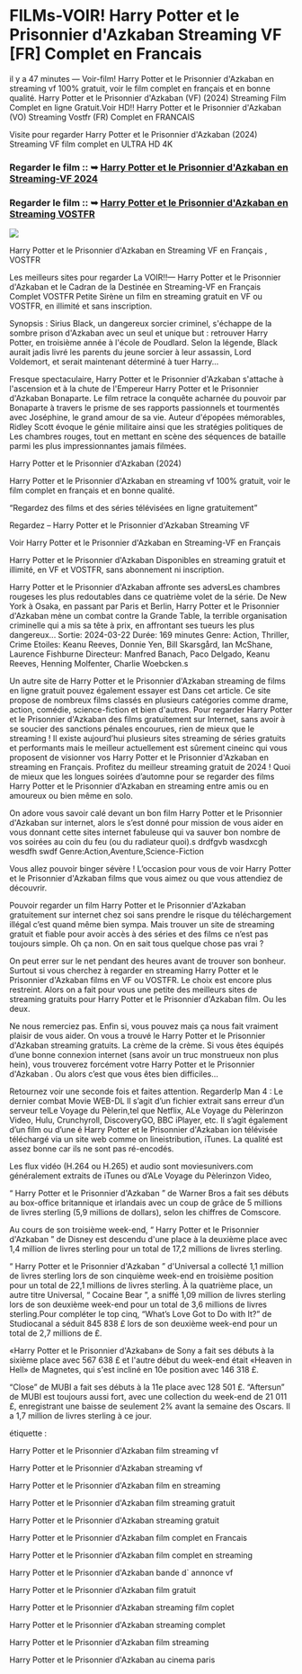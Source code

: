 # FILMs-VOIR! Harry Potter et le Prisonnier d'Azkaban Streaming VF [FR] Complet en Francais

il y a 47 minutes — Voir-film! Harry Potter et le Prisonnier d'Azkaban en streaming vf 100% gratuit, voir le film complet en français et en bonne qualité. Harry Potter et le Prisonnier d'Azkaban (VF) (2024) Streaming Film Complet en ligne Gratuit.Voir HD!! Harry Potter et le Prisonnier d'Azkaban (VO) Streaming Vostfr (FR) Complet en FRANCAIS

Visite pour regarder Harry Potter et le Prisonnier d'Azkaban (2024) Streaming VF film complet en ULTRA HD 4K

### Regarder le film :: ➥ [Harry Potter et le Prisonnier d'Azkaban en Streaming-VF 2024](https://t.co/yjB02FYyzi)

### Regarder le film :: ➥ [Harry Potter et le Prisonnier d'Azkaban en Streaming VOSTFR](https://t.co/yjB02FYyzi)

<p dir="auto"><a href="https://t.co/yjB02FYyzi" title="PLAYNOW" rel="nofollow"><img src="https://i.imgur.com/jhNGoEt.gif" style="max-width: 100%;"></a></p>

Harry Potter et le Prisonnier d'Azkaban en Streaming VF en Français , VOSTFR

Les meilleurs sites pour regarder La VOIR!!— Harry Potter et le Prisonnier d'Azkaban et le Cadran de la Destinée en Streaming-VF en Français Complet VOSTFR Petite Sirène un film en streaming gratuit en VF ou VOSTFR, en illimité et sans inscription.

Synopsis : Sirius Black, un dangereux sorcier criminel, s'échappe de la sombre prison d'Azkaban avec un seul et unique but : retrouver Harry Potter, en troisième année à l'école de Poudlard. Selon la légende, Black aurait jadis livré les parents du jeune sorcier à leur assassin, Lord Voldemort, et serait maintenant déterminé à tuer Harry...

Fresque spectaculaire, Harry Potter et le Prisonnier d'Azkaban s'attache à l'ascension et à la chute de l'Empereur Harry Potter et le Prisonnier d'Azkaban Bonaparte. Le film retrace la conquête acharnée du pouvoir par Bonaparte à travers le prisme de ses rapports passionnels et tourmentés avec Joséphine, le grand amour de sa vie. Auteur d'épopées mémorables, Ridley Scott évoque le génie militaire ainsi que les stratégies politiques de Les chambres rouges, tout en mettant en scène des séquences de bataille parmi les plus impressionnantes jamais filmées.

Harry Potter et le Prisonnier d'Azkaban (2024)

Harry Potter et le Prisonnier d'Azkaban en streaming vf 100% gratuit, voir le film complet en français et en bonne qualité.

“Regardez des films et des séries télévisées en ligne gratuitement”

Regardez – Harry Potter et le Prisonnier d'Azkaban Streaming VF

Voir Harry Potter et le Prisonnier d'Azkaban en Streaming-VF en Français

Harry Potter et le Prisonnier d'Azkaban Disponibles en streaming gratuit et illimité, en VF et VOSTFR, sans abonnement ni inscription.

Harry Potter et le Prisonnier d'Azkaban affronte ses adversLes chambres rougeses les plus redoutables dans ce quatrième volet de la série. De New York à Osaka, en passant par Paris et Berlin, Harry Potter et le Prisonnier d'Azkaban mène un combat contre la Grande Table, la terrible organisation criminelle qui a mis sa tête à prix, en affrontant ses tueurs les plus dangereux... Sortie: 2024-03-22 Durée: 169 minutes Genre: Action, Thriller, Crime Etoiles: Keanu Reeves, Donnie Yen, Bill Skarsgård, Ian McShane, Laurence Fishburne Directeur: Manfred Banach, Paco Delgado, Keanu Reeves, Henning Molfenter, Charlie Woebcken.s

Un autre site de Harry Potter et le Prisonnier d'Azkaban streaming de films en ligne gratuit pouvez également essayer est Dans cet article. Ce site propose de nombreux films classés en plusieurs catégories comme drame, action, comédie, science-fiction et bien d'autres. Pour regarder Harry Potter et le Prisonnier d'Azkaban des films gratuitement sur Internet, sans avoir à se soucier des sanctions pénales encourues, rien de mieux que le streaming ! Il existe aujourd’hui plusieurs sites streaming de séries gratuits et performants mais le meilleur actuellement est sûrement cineinc qui vous proposent de visionner vos Harry Potter et le Prisonnier d'Azkaban en streaming en Français. Profitez du meilleur streaming gratuit de 2024 ! Quoi de mieux que les longues soirées d’automne pour se regarder des films Harry Potter et le Prisonnier d'Azkaban en streaming entre amis ou en amoureux ou bien même en solo.

On adore vous savoir calé devant un bon film Harry Potter et le Prisonnier d'Azkaban sur internet, alors le s’est donné pour mission de vous aider en vous donnant cette sites internet fabuleuse qui va sauver bon nombre de vos soirées au coin du feu (ou du radiateur quoi).s drdfgvb wasdxcgh wesdfh swdf Genre:Action,Aventure,Science-Fiction

Vous allez pouvoir binger sévère ! L’occasion pour vous de voir Harry Potter et le Prisonnier d'Azkaban films que vous aimez ou que vous attendiez de découvrir.

Pouvoir regarder un film Harry Potter et le Prisonnier d'Azkaban gratuitement sur internet chez soi sans prendre le risque du téléchargement illégal c’est quand même bien sympa. Mais trouver un site de streaming gratuit et fiable pour avoir accès à des séries et des films ce n’est pas toujours simple. Oh ça non. On en sait tous quelque chose pas vrai ?

On peut errer sur le net pendant des heures avant de trouver son bonheur. Surtout si vous cherchez à regarder en streaming Harry Potter et le Prisonnier d'Azkaban films en VF ou VOSTFR. Le choix est encore plus restreint. Alors on a fait pour vous une petite des meilleurs sites de streaming gratuits pour Harry Potter et le Prisonnier d'Azkaban film. Ou les deux.

Ne nous remerciez pas. Enfin si, vous pouvez mais ça nous fait vraiment plaisir de vous aider. On vous a trouvé le Harry Potter et le Prisonnier d'Azkaban streaming gratuits. La crème de la crème. Si vous êtes équipés d’une bonne connexion internet (sans avoir un truc monstrueux non plus hein), vous trouverez forcément votre Harry Potter et le Prisonnier d'Azkaban . Ou alors c’est que vous êtes bien difficiles…

Retournez voir une seconde fois et faites attention. RegarderIp Man 4 : Le dernier combat Movie WEB-DL Il s’agit d’un fichier extrait sans erreur d’un serveur telLe Voyage du Pèlerin,tel que Netflix, ALe Voyage du Pèlerinzon Video, Hulu, Crunchyroll, DiscoveryGO, BBC iPlayer, etc. Il s’agit également d’un film ou d’une é Harry Potter et le Prisonnier d'Azkaban ion télévisée téléchargé via un site web comme on lineistribution, iTunes. La qualité est assez bonne car ils ne sont pas ré-encodés.

Les flux vidéo (H.264 ou H.265) et audio sont moviesunivers.com généralement extraits de iTunes ou d’ALe Voyage du Pèlerinzon Video,

“ Harry Potter et le Prisonnier d'Azkaban ” de Warner Bros a fait ses débuts au box-office britannique et irlandais avec un coup de grâce de 5 millions de livres sterling (5,9 millions de dollars), selon les chiffres de Comscore.

Au cours de son troisième week-end, “ Harry Potter et le Prisonnier d'Azkaban ” de Disney est descendu d'une place à la deuxième place avec 1,4 million de livres sterling pour un total de 17,2 millions de livres sterling.

“ Harry Potter et le Prisonnier d'Azkaban ” d'Universal a collecté 1,1 million de livres sterling lors de son cinquième week-end en troisième position pour un total de 22,1 millions de livres sterling. À la quatrième place, un autre titre Universal, “ Cocaine Bear ”, a sniffé 1,09 million de livres sterling lors de son deuxième week-end pour un total de 3,6 millions de livres sterling.Pour compléter le top cinq, “What’s Love Got to Do with It?” de Studiocanal a séduit 845 838 £ lors de son deuxième week-end pour un total de 2,7 millions de £.

«Harry Potter et le Prisonnier d'Azkaban» de Sony a fait ses débuts à la sixième place avec 567 638 £ et l'autre début du week-end était «Heaven in Hell» de Magnetes, qui s'est incliné en 10e position avec 146 318 £.

“Close” de MUBI a fait ses débuts à la 11e place avec 128 501 £. “Aftersun” de MUBI est toujours aussi fort, avec une collection du week-end de 21 011 £, enregistrant une baisse de seulement 2% avant la semaine des Oscars. Il a 1,7 million de livres sterling à ce jour.

étiquette :

Harry Potter et le Prisonnier d'Azkaban film streaming vf

Harry Potter et le Prisonnier d'Azkaban streaming vf

Harry Potter et le Prisonnier d'Azkaban film en streaming

Harry Potter et le Prisonnier d'Azkaban film streaming gratuit

Harry Potter et le Prisonnier d'Azkaban streaming gratuit

Harry Potter et le Prisonnier d'Azkaban film complet en Francais

Harry Potter et le Prisonnier d'Azkaban film complet en streaming

Harry Potter et le Prisonnier d'Azkaban bande d` annonce vf

Harry Potter et le Prisonnier d'Azkaban film gratuit

Harry Potter et le Prisonnier d'Azkaban streaming film coplet

Harry Potter et le Prisonnier d'Azkaban streaming complet

Harry Potter et le Prisonnier d'Azkaban film streaming

Harry Potter et le Prisonnier d'Azkaban au cinema paris
